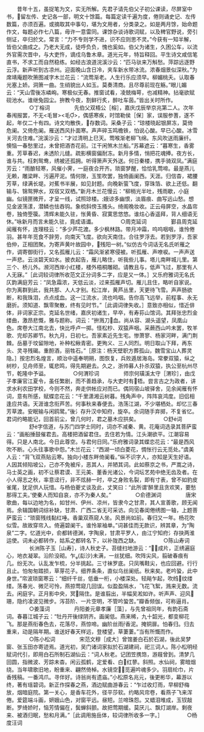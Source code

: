 <!-- { "loadSidebar": true } -->
　　昔年十五，虽捉笔为文，实无所解。先君子请先伯父子初公课读，尽屏室中书，留左传、史记各一部，明文十馀篇。每篇定读千遍为度，倦则诵史记、左传数篇，亦须百遍。或摘取其中事句，堪为文用者，分类录之。如是两月馀，始命题作文，每题必作七八篇，毋许一意雷同。课馀杂谈诗歌词赋，以及稗官野说，旁引侧证，卒归於文。常言：“力不专则学不进，识不应则思不灵。”今获有一知半解，皆伯父曲成之。乃老大无成，徒呼负负，愧也奚如。伯父为诸生，久困公车，以流外官需次晋中，与大吏忤，谪戍乌鲁木章。道光元年，特旨释回。平生诗文咸信笔直书，不求工而自然稳练。如经古浪道浣溪沙云：“匹马驮来万斛愁。萍踪远逐野云浮。新声听到古凉州。迎面晚山含日冷，夹车新水带冰流。浓春烟景似深秋。”为席靖庵题吹箫图减字木兰花云：“流莺渐老。人生行乐应须早。柳媚桃夭。认取春光塞上娇。洞箫一曲。生绡貌出人如玉。莫奏清商。且尽尊前现在觞。”眼儿媚云：“天山雪後冻嶙峋。寒极似无春。推窗试看，凌兢梅萼，也减精神。拈毫欲赋砚池水。谁继兔园尘。拚教今夜，割鲜行炙，醉吐车茵。”皆出关时所作。
　　
　　○丁榕词
　　
　　先伯父双梧公［榕］，嘉庆戊辰举京兆第二人。次年春闱报罢，不无<毛冒><毛>，偶感寒疾，时馆勒侯［保］家，误服参蓍，遂不起，年仅二十有四。诗文均散佚，存数词。采桑子云：“琼楼晓起银屏冻，莫倚危阑。又倚危阑。雁送西风扑面寒。声声碎玉鸣檐铁，怕说心酸。早已心酸。冰雪关河去住难。”浣溪沙云：“才过清明上巳天。莺喉渐老柳飞绵。东风吹送雨廉纤。懊恼一春愁里过，未曾把酒杏花前。江干闲煞木兰船。”苏幕遮云：“暮寒生，香雾重。芳草春迟，未透阶儿缝。疏影横窗偏耐冻。新月多情，悄把花魂捧。夜方长，谁与共。枉刺鸳鸯，绣被还孤拥。听得箫声天外送。何日秦楼，携手骑双凤。”满庭芳云：“雨酿轻寒，风催小霁，一庭夜合开齐。琐窗梦醒，恰恰乳莺啼。最是燕儿无赖，雕梁畔、污遍芹泥。情何限，玉笙吹罢，独倚画阑西。天涯。归信杳，裙腰芳草，绿满长堤。对蕉书半展，如见封题。向晚新萤飞度，穿珠箔、欲上还低。翻输与、锦鸳狎水，双宿又双栖。”新月木兰花慢云：“柳梢光半吐，残雨歇，小庭幽。似镜匣微开，才呈一线，试照琼楼。娥谅多幽恨，淡眉痕、曲写远山愁。想见金波荡漾，潜鳞也怯吞钩。象梳斜傍玉搔头。绮阁晚妆收。正云母屏空，水晶帘卷，独倚箜篌。清辉未能久驻，怅黄昏、寂寞思悠悠。谁炷心香遥拜，背人细语无休。”咏新月而言未能久驻，竟成语谶。
　　
　　○周克延词
　　
　　鄞县周克延闻雁有怀，连理枝云：“多少芦花渡。多少枫林路。带月冲霜，呜呜咽咽，谁怜倦羽。甚年年觅食不辞劳，向南天飞度。欲向天南住。合往罗浮去。若到罗浮，吾家伯仲，正相团聚。为寄声黄叶故园中，残阳一树。”似仿古今词话无名氏听雁之作，调寄御街行，又名孤雁儿云：“霜风渐紧寒侵被。听孤雁、声嘹唳。一声声送一声悲。云淡碧天如水。披衣起告，雁儿略住，听我些儿事。塔儿南畔城儿里。第三个、桥儿外。濒河西岸小红楼，楼外梧桐雕砌。请教且与，低声飞过，那里有人人无寐。”［此词较词律所收范文正分词多二字，应是又一体。］又乐府雅词无名氏仄韵满庭芳云：“凤急霜浓，天低云淡，过来孤雁声切。雁儿且住，略听自家说。你为离群到此，我共那、人人才别。松江岸，黄芦丛里，天更待飞雪。声声肠欲断，和我珠泪，点点成血。这一江流水，流也呜咽。告你高飞远举，前程事、永无磨折。须知道、飘零聚散，终有见时节。”［此调词律失收。］意致亦相似，惜近俳体，非词家正宗。克延名世绪，嘉庆初诸生，早卒，有寿荪山馆词。其拜张忠烈金缕曲，激昂悲慨，雅与题称。词云：“拚溅刀血。尚从容、湖头遥望，凤凰山色。席卷大江南北去，快比呼卢一掷。怪松杪、双猿声咽。采蕨西山吟未罢，牧羊歌、完却苏卿节。秋九月，日初七。吾家素近先生宅。惨萧寥、杨家河畔，满门荆棘。岳墓于坟留隙地，补种松楸青密。更殉义、三人同烈。明日取山下拜，再东头、灵寻残碣。重酹酒，丽牲石。”［原注：杨天壁职方葬孤山，魏雪宝山人葬灵隐。］按忠烈名煌言，顺治中遥奉明朔，图恢复，兵败遁居海岛。常豢双猿，纵之树杪，见舟师至，辄悲鸣，得先期避去。久之，浙帅募人扑杀双猿，执公至杭州尽节，乾隆中予谥。
　　
　　○何渭珍词
　　
　　师宗何璜溪太守［渭珍］，由戊子孝廉官江夏令，虽任繁剧，而不善趋承，与大吏时有牾。尝言古之为政者，讲求水利农田学校，今则不然，奔走供帐应对而已。偶同宿山坡驿舍，见余闻雁有怀词，意有所感，赋蝶恋花云：“千里潇湘云树暮。残角声中，阵阵哀鸿度。旧侣相逢应共语。天涯谁念衔芦苦。何事秋来春便去。浩荡江湖，不少堪栖处。却忆三春芳草渡。安眠输与闲鸥鹭。”後氵存升汉中知府，旋卒。余词随手弃掷，不复省忆。君词约略能记，回首前尘，曾几何时，君之墓木应拱矣。
　　
　　○舒词
　　
　　舒字信道，与苏门四学士同时，词亦不减秦、黄。花庵词选录其菩萨蛮云：“画船捶鼓催君去。高楼把酒留君住。去住若为情。江头潮欲平。江潮容易得。只是人南北。今日此尊空。与君何日同。”乐府雅词录其蝶恋花云：“最是西风吹不断。心头往事歌中怨。”木兰花云：“西湖一顷白菱花，惆怅行云无觅处。”虞美人云：“背飞双燕贴云寒。独向小楼东畔倚阑看。”纵不识字人，亦知是天生好语。人因其倾陷坡公，己亦不免被斥，恶其人，并陋其词。此如蔡京之书，严嵩之诗，马士英之画，初不让蔡君谟、王元美、董香光诸公，今词坛艺苑中绝无齿及者。在小人得志之秋，率意迳行，非不炫赫一时，卒之身败名裂，即有寸表，曾不如豹皮雀尾，犹足供人玩惜。与杨伯夔丈谈及此，丈笑曰：“此所谓‘醉里且贪欢笑，要愁那得工夫。’使秦人而知自哀，亦不为秦人矣。”
　　
　　○俞德渊词
　　
　　唐宋歌曲，每以边地为名，如甘州、伊州、凉州，皆隶今之甘肃，其人宣善歌，顾无闻焉。余辑国朝词综补缺，甘肃、广西二省无可采访。向见春闺倦绣图一轴，上题菩萨蛮云：“琐窗残线黏红唾。香巢双燕窥人坐。风景尚如前。春归又一年。杨花吹似雪。故故穿帘入。倚遍碧阑干。谁怜翠袖单。”词甚佳而无款识，辨其章，为“陶泉”二字。忆道光中，俞都转德渊，字陶泉，甘肃平罗人，由江宁知府氵存抉两淮运使。词未必都转作，姑系之都转名下，以补陇西之缺。
　　
　　○陈山寿词
　　
　　长洲陈子玉［山寿］，诗人秋史子。苔缝扫地游云：“成片，正绣遍庭心，地衣凝翠。沿阶没砌。乍{髟沙}未满，一丝犹细。吹阵尖风，翦破春痕有几。纷无次。认乱发乍梳，分半挑起。三寸袜罗底。只凤嘴鞋尖，也应回避。行行且止。怕匆匆踏损，草芽花子。细界条条，直似乌丝阑纸。秋来矣。老吟蛩，此中身世。”帘波琐窗寒云：“细纤千丝，低垂一桁，小楼深处。轻飚乍起，吹绉纹缕缕。荡春光、微茫可怜，燕掠莺窥几回误。似盈盈隔水，飞花飞絮，溅来无数。流去。闲庭宇。正月影中央，冥隔住。是谁翦出，半幅吴淞如许。听声声、迎风珊，隐约凌波见微步。泻苔阶、一片空明，不管吟蛩苦。”瓣香频伽，可称逼肖。
　　
　　○姜藻词
　　
　　丹阳姜元章孝廉［藻］，与先曾祖同年，有韵石斋词。春暮江城子云：“牡丹开後绿阴齐。画阑低。燕来稀，九十韶光，都变柳花飞。那是燕衔春色去，花落尽，燕惊啼。幽阶丝雨香泥。掩铜扉。怕春归。归去重来，动是隔年期。谁送好春天样远，登楼望，草萋萋。”当有所慨而作。
　　
　　○陈小松词
　　
　　宋范文穆［成大］曾馆姜白石於石湖，後此吴梦窗、张玉田亦寄迹焉。道光初，吴门诸词家拟於石湖建祠，祀三词人。陈小松明经赋词代引，即用白石所制石湖仙云：“词人秋老。记团笠携筇，游屐曾到。清梦几回圆，指微波、芳踪未杳。闲云孤鹤，定爱看、白红蓼。斜照。水仙祠，雾暗烟绕。当年啸歌旧地，盼重来、翩然倚棹。水镜空，觅遍吟魂多少。羽扇纶巾，片香残稿。一番鸿爪。寻伴好。诗翁尚有遗庙。”小松原名兆元，後更彬华，幕游以终，著有瑶碧词。新正作探春之燕，酒边赋曲游春云：“乍过收灯雨，早柳舒梅放，烟暗庭院。第一关心，是香车花外，径平莎软。约略风帘卷，看燕子飞来浑倦。爱筵端斗画，妍娥山色，对窗平远。昼短。兰啼珠怨。又蜡泪堆成，玉钗敲断。罗绮娇时，恼芳情偏在，鬓蝉斜颤。故把莺期缓。莫厌儿、飘灯湖岸。剩夜来、被酒归眠，愁和月满。”［此调用施岳体，较词律所收多一字。］
　　
　　○杨度汪词
　　
